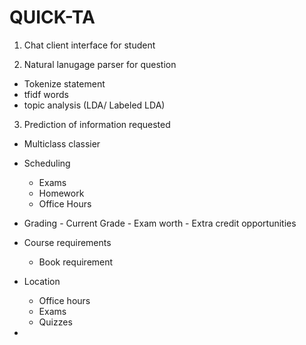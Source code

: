 # QUICK-TA

1. Chat client interface for student

2. Natural lanugage parser for question
- Tokenize statement
- tfidf words
- topic analysis (LDA/ Labeled LDA)

3. Prediction of information requested
- Multiclass classier

- Scheduling
   - Exams
   - Homework
   - Office Hours
  
- Grading
      - Current Grade
      - Exam worth
      - Extra credit opportunities
  
- Course requirements
   - Book requirement

- Location
   - Office hours
   - Exams
   - Quizzes


- 

